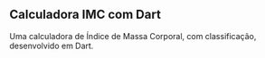 ## Calculadora IMC com Dart

Uma calculadora de Índice de Massa Corporal, com classificação, desenvolvido em Dart. 
